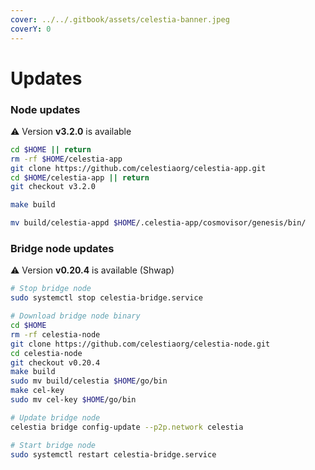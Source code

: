 ```yaml
---
cover: ../../.gitbook/assets/celestia-banner.jpeg
coverY: 0
---
```


# Updates

### Node updates
⚠️ Version **v3.2.0** is available

```bash
cd $HOME || return
rm -rf $HOME/celestia-app
git clone https://github.com/celestiaorg/celestia-app.git
cd $HOME/celestia-app || return
git checkout v3.2.0

make build

mv build/celestia-appd $HOME/.celestia-app/cosmovisor/genesis/bin/
```

### Bridge node updates

⚠️ Version **v0.20.4** is available (Shwap)

```bash
# Stop bridge node
sudo systemctl stop celestia-bridge.service

# Download bridge node binary
cd $HOME 
rm -rf celestia-node 
git clone https://github.com/celestiaorg/celestia-node.git 
cd celestia-node
git checkout v0.20.4
make build
sudo mv build/celestia $HOME/go/bin
make cel-key
sudo mv cel-key $HOME/go/bin

# Update bridge node
celestia bridge config-update --p2p.network celestia

# Start bridge node
sudo systemctl restart celestia-bridge.service
```